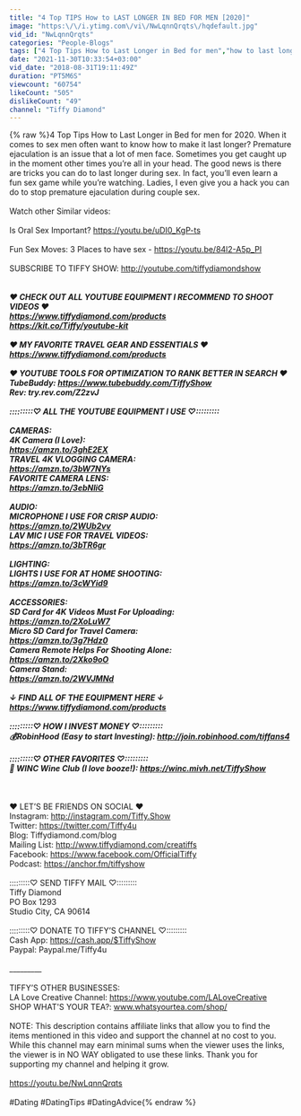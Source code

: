 ```yaml
---
title: "4 Top TIPS How to LAST LONGER IN BED FOR MEN [2020]"
image: "https:\/\/i.ytimg.com\/vi\/NwLqnnQrqts\/hqdefault.jpg"
vid_id: "NwLqnnQrqts"
categories: "People-Blogs"
tags: ["4 Top Tips How to Last Longer in Bed for men","how to last longer in bed for men","how to last a long time in bed"]
date: "2021-11-30T10:33:54+03:00"
vid_date: "2018-08-31T19:11:49Z"
duration: "PT5M6S"
viewcount: "60754"
likeCount: "505"
dislikeCount: "49"
channel: "Tiffy Diamond"
---
```

{% raw %}4 Top Tips How to Last Longer in Bed for men for 2020. When it comes to sex men often want to know how to make it last longer? Premature ejaculation is an issue that a lot of men face. Sometimes you get caught up in the moment other times you’re all in your head. The good news is there are tricks you can do to last longer during sex. In fact, you’ll even learn a fun sex game while you’re watching. Ladies, I even give you a hack you can do to stop premature ejaculation during couple sex. <br /><br />Watch other Similar videos:<br /><br />Is Oral Sex Important? <a rel="nofollow" target="blank" href="https://youtu.be/uDI0_KgP-ts">https://youtu.be/uDI0_KgP-ts</a><br /><br />Fun Sex Moves: 3 Places to have sex - <a rel="nofollow" target="blank" href="https://youtu.be/84l2-A5p_PI">https://youtu.be/84l2-A5p_PI</a><br /><br />SUBSCRIBE TO TIFFY SHOW: <a rel="nofollow" target="blank" href="http://youtube.com/tiffydiamondshow">http://youtube.com/tiffydiamondshow</a><br />_________<br /><br />❤  CHECK OUT ALL YOUTUBE EQUIPMENT I RECOMMEND TO SHOOT VIDEOS ❤<br /><a rel="nofollow" target="blank" href="https://www.tiffydiamond.com/products">https://www.tiffydiamond.com/products</a><br /><a rel="nofollow" target="blank" href="https://kit.co/Tiffy/youtube-kit">https://kit.co/Tiffy/youtube-kit</a><br /><br />❤  MY FAVORITE TRAVEL GEAR AND ESSENTIALS ❤<br /><a rel="nofollow" target="blank" href="https://www.tiffydiamond.com/products">https://www.tiffydiamond.com/products</a><br /><br />❤ YOUTUBE TOOLS FOR OPTIMIZATION TO RANK BETTER IN SEARCH ❤ <br />TubeBuddy: <a rel="nofollow" target="blank" href="https://www.tubebuddy.com/TiffyShow">https://www.tubebuddy.com/TiffyShow</a><br />Rev: try.rev.com/Z2zvJ<br /><br />:::::::::♡ ALL THE YOUTUBE EQUIPMENT I USE ♡:::::::::<br /><br />CAMERAS:<br />4K Camera (I Love):<br /><a rel="nofollow" target="blank" href="https://amzn.to/3ghE2EX">https://amzn.to/3ghE2EX</a><br />TRAVEL 4K VLOGGING CAMERA:<br /><a rel="nofollow" target="blank" href="https://amzn.to/3bW7NYs">https://amzn.to/3bW7NYs</a><br />FAVORITE CAMERA LENS:<br /><a rel="nofollow" target="blank" href="https://amzn.to/3ebNIiG">https://amzn.to/3ebNIiG</a><br /><br />AUDIO:<br />MICROPHONE I USE FOR CRISP AUDIO:<br /><a rel="nofollow" target="blank" href="https://amzn.to/2WUb2vv">https://amzn.to/2WUb2vv</a><br />LAV MIC I USE FOR TRAVEL VIDEOS:<br /><a rel="nofollow" target="blank" href="https://amzn.to/3bTR6gr">https://amzn.to/3bTR6gr</a><br /><br />LIGHTING:<br />LIGHTS I USE FOR AT HOME SHOOTING:<br /><a rel="nofollow" target="blank" href="https://amzn.to/3cWYid9">https://amzn.to/3cWYid9</a><br /><br />ACCESSORIES:<br />SD Card for 4K Videos Must For Uploading:<br /><a rel="nofollow" target="blank" href="https://amzn.to/2XoLuW7">https://amzn.to/2XoLuW7</a><br />Micro SD Card for Travel Camera:<br /><a rel="nofollow" target="blank" href="https://amzn.to/3g7Hdz0">https://amzn.to/3g7Hdz0</a><br />Camera Remote Helps For Shooting Alone:<br /><a rel="nofollow" target="blank" href="https://amzn.to/2Xko9oO">https://amzn.to/2Xko9oO</a><br />Camera Stand:<br /><a rel="nofollow" target="blank" href="https://amzn.to/2WVJMNd">https://amzn.to/2WVJMNd</a><br /><br />↓ FIND ALL OF THE EQUIPMENT HERE ↓<br /><a rel="nofollow" target="blank" href="https://www.tiffydiamond.com/products">https://www.tiffydiamond.com/products</a><br /><br />:::::::::♡ HOW I INVEST MONEY ♡:::::::::<br />💰RobinHood (Easy to start Investing): <a rel="nofollow" target="blank" href="http://join.robinhood.com/tiffans4">http://join.robinhood.com/tiffans4</a><br /><br />:::::::::♡ OTHER FAVORITES ♡:::::::::<br />🍷 WINC Wine Club (I love booze!): <a rel="nofollow" target="blank" href="https://winc.mivh.net/TiffyShow">https://winc.mivh.net/TiffyShow</a><br /><br />_________<br /><br />❤  LET’S BE FRIENDS ON SOCIAL ❤<br />Instagram:  <a rel="nofollow" target="blank" href="http://instagram.com/Tiffy.Show">http://instagram.com/Tiffy.Show</a><br />Twitter:  <a rel="nofollow" target="blank" href="https://twitter.com/Tiffy4u">https://twitter.com/Tiffy4u</a><br />Blog: Tiffydiamond.com/blog<br />Mailing List:  <a rel="nofollow" target="blank" href="http://www.tiffydiamond.com/creatiffs">http://www.tiffydiamond.com/creatiffs</a><br />Facebook:  <a rel="nofollow" target="blank" href="https://www.facebook.com/OfficialTiffy">https://www.facebook.com/OfficialTiffy</a><br />Podcast: <a rel="nofollow" target="blank" href="https://anchor.fm/tiffyshow">https://anchor.fm/tiffyshow</a><br /><br />:::::::::♡ SEND TIFFY MAIL ♡:::::::::<br />Tiffy Diamond<br />PO Box 1293<br />Studio City, CA 90614<br /><br />:::::::::♡ DONATE TO TIFFY’S CHANNEL ♡:::::::::<br />Cash App: <a rel="nofollow" target="blank" href="https://cash.app/$TiffyShow">https://cash.app/$TiffyShow</a><br />Paypal: Paypal.me/Tiffy4u<br /><br />_________<br /><br />TIFFY’S OTHER BUSINESSES:<br />LA Love Creative Channel: <a rel="nofollow" target="blank" href="https://www.youtube.com/LALoveCreative">https://www.youtube.com/LALoveCreative</a><br />SHOP WHAT'S YOUR TEA?: www.whatsyourtea.com/shop/<br /><br />NOTE: This description contains affiliate links that allow you to find the items mentioned in this video and support the channel at no cost to you. While this channel may earn minimal sums when the viewer uses the links, the viewer is in NO WAY obligated to use these links. Thank you for supporting my channel and helping it grow.<br /><br /><a rel="nofollow" target="blank" href="https://youtu.be/NwLqnnQrqts">https://youtu.be/NwLqnnQrqts</a><br /><br />#Dating #DatingTips #DatingAdvice{% endraw %}
